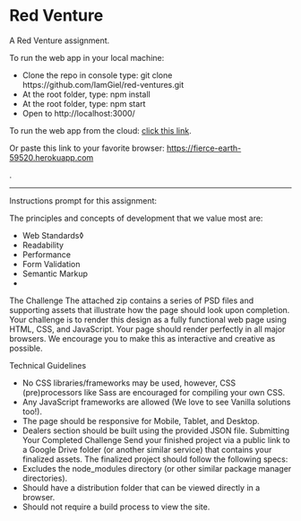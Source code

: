 # Red Venture

A Red Venture assignment.

<p>To run the web app in your local machine:</p>
<ul>
  <li>Clone the repo in console type: git clone https://github.com/IamGiel/red-ventures.git</li>
  <li>At the root folder, type: npm install</li>
  <li>At the root folder, type: npm start</li>
  <li>Open to http://localhost:3000/</li>
</ul>

<p>To run the web app from the cloud:
 <a href="https://fierce-earth-59520.herokuapp.com">click this link</a>.
 <br>

 Or paste this link to your favorite browser: https://fierce-earth-59520.herokuapp.com
</p>.

<hr>
<p>Instructions prompt for this assignment:</p>

The principles and concepts of development that we value most are:

* Web Standards◊
* Readability
* Performance
* Form Validation
* Semantic Markup
*

The Challenge
The attached zip contains a series of PSD files and supporting assets that illustrate how the page should look upon completion. Your challenge is to render this design as a fully functional web page using HTML, CSS, and JavaScript. Your page should render perfectly in all major browsers. We encourage you to make this as interactive and creative as possible.

Technical Guidelines

* No CSS libraries/frameworks may be used, however, CSS (pre)processors like Sass are encouraged for compiling your own CSS.
* Any JavaScript frameworks are allowed (We love to see Vanilla solutions too!).
* The page should be responsive for Mobile, Tablet, and Desktop.
* Dealers section should be built using the provided JSON file.
  Submitting Your Completed Challenge
  Send your finished project via a public link to a Google Drive folder (or another similar service) that contains your finalized assets. The finalized project should follow the following specs:
* Excludes the node_modules directory (or other similar package manager directories).
* Should have a distribution folder that can be viewed directly in a browser.
* Should not require a build process to view the site.
